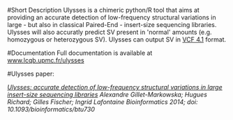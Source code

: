 #Short Description
Ulysses is a chimeric python/R tool that aims at providing an accurate detection of low-frequency structural variations in large - but also in classical Paired-End -  insert-size sequencing libraries. Ulysses will also accuratly predict SV present in 'normal' amounts (e.g. homozygous or heterozygous SV). Ulysses can output SV in 
<a href="http://samtools.github.io/hts-specs/VCFv4.1.pdf" target="_blank">VCF 4.1</a> format.


#Documentation
Full documentation is available at <a href="http://www.lcqb.upmc.fr/ulysses" target="_blank">www.lcqb.upmc.fr/ulysses</a>



#Ulysses paper:

_<a href='http://bioinformatics.oxfordjournals.org/content/early/2014/11/27/bioinformatics.btu730.full?keytype=ref&%2520ijkey=fiLPQEO731TMaNt' target="_blank" >Ulysses: accurate detection of low-frequency structural variations in large insert-size sequencing libraries</a>_
_Alexandre Gillet-Markowska; Hugues Richard; Gilles Fischer; Ingrid Lafontaine_
_Bioinformatics 2014;_
_doi: 10.1093/bioinformatics/btu730_




